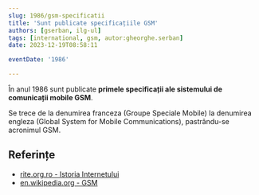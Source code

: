 ```yaml
---
slug: 1986/gsm-specificatii
title: 'Sunt publicate specificațiile GSM'
authors: [gserban, ilg-ul]
tags: [international, gsm, autor:gheorghe.serban]
date: 2023-12-19T08:58:11

eventDate: '1986'

---
```


În anul 1986 sunt publicate **primele specificații ale sistemului de
comunicații mobile GSM**.

<!-- truncate -->

Se trece de la denumirea franceza (Groupe Speciale Mobile) la denumirea
engleza (Global System for Mobile Communications), pastrându-se acronimul GSM.

## Referințe

- [rite.org.ro - Istoria Internetului](https://rite.org.ro/istoria-internetului/)
- [en.wikipedia.org - GSM](https://en.wikipedia.org/wiki/GSM)
